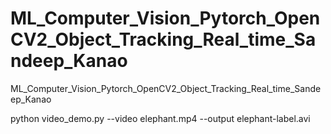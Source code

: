 # ML_Computer_Vision_Pytorch_OpenCV2_Object_Tracking_Real_time_Sandeep_Kanao
ML_Computer_Vision_Pytorch_OpenCV2_Object_Tracking_Real_time_Sandeep_Kanao

python video_demo.py --video elephant.mp4 --output elephant-label.avi
